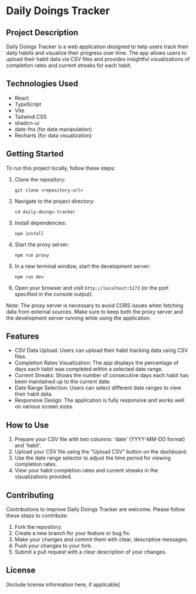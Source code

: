 # Daily Doings Tracker

## Project Description

Daily Doings Tracker is a web application designed to help users track their daily habits and visualize their progress over time. The app allows users to upload their habit data via CSV files and provides insightful visualizations of completion rates and current streaks for each habit.

## Technologies Used

- React
- TypeScript
- Vite
- Tailwind CSS
- shadcn-ui
- date-fns (for date manipulation)
- Recharts (for data visualization)

## Getting Started

To run this project locally, follow these steps:

1. Clone the repository:
   ```
   git clone <repository-url>
   ```

2. Navigate to the project directory:
   ```
   cd daily-doings-tracker
   ```

3. Install dependencies:
   ```
   npm install
   ```

4. Start the proxy server:
   ```
   npm run proxy
   ```

5. In a new terminal window, start the development server:
   ```
   npm run dev
   ```

6. Open your browser and visit `http://localhost:5173` (or the port specified in the console output).

Note: The proxy server is necessary to avoid CORS issues when fetching data from external sources. Make sure to keep both the proxy server and the development server running while using the application.

## Features

- CSV Data Upload: Users can upload their habit tracking data using CSV files.
- Completion Rates Visualization: The app displays the percentage of days each habit was completed within a selected date range.
- Current Streaks: Shows the number of consecutive days each habit has been maintained up to the current date.
- Date Range Selection: Users can select different date ranges to view their habit data.
- Responsive Design: The application is fully responsive and works well on various screen sizes.

## How to Use

1. Prepare your CSV file with two columns: 'date' (YYYY-MM-DD format) and 'habit'.
2. Upload your CSV file using the "Upload CSV" button on the dashboard.
3. Use the date range selector to adjust the time period for viewing completion rates.
4. View your habit completion rates and current streaks in the visualizations provided.

## Contributing

Contributions to improve Daily Doings Tracker are welcome. Please follow these steps to contribute:

1. Fork the repository.
2. Create a new branch for your feature or bug fix.
3. Make your changes and commit them with clear, descriptive messages.
4. Push your changes to your fork.
5. Submit a pull request with a clear description of your changes.

## License

[Include license information here, if applicable]

